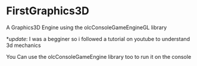 # FirstGraphics3D
A Graphics3D Engine using the olcConsoleGameEngineGL library

*<i>update</i>: I was a begginer so i followed a tutorial on youtube to understand 3d mechanics 

You Can use the olcConsoleGameEngine library too to run it on the console
